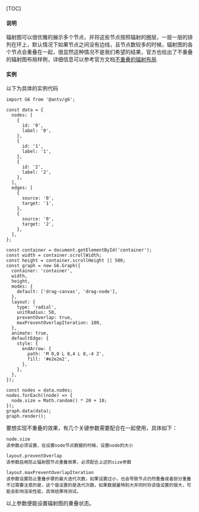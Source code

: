 [TOC]

#### 说明

辐射图可以很优雅的展示多个节点，并将这些节点按照辐射的圈层，一层一层的排列在环上，默认情况下如果节点之间没有边线，且节点数较多的时候，辐射图的各个节点会重叠在一起，很显然这种情况不是我们希望的结果，官方也给出了不重叠的辐射图布局样例，详细信息可以参考官方文档[不重叠的辐射布局](https://g6.antv.vision/zh/examples/net/radialLayout "不重叠的辐射布局")

#### 实例

以下为具体的实例代码
```JavaScripts
import G6 from '@antv/g6';

const data = {
  nodes: [
    {
      id: '0',
      label: '0',
    },
    {
      id: '1',
      label: '1',
    },
    {
      id: '2',
      label: '2',
    },
  ],
  edges: [
    {
      source: '0',
      target: '1',
    },
    {
      source: '0',
      target: '2',
    },
  ],
};

const container = document.getElementById('container');
const width = container.scrollWidth;
const height = container.scrollHeight || 500;
const graph = new G6.Graph({
  container: 'container',
  width,
  height,
  modes: {
    default: ['drag-canvas', 'drag-node'],
  },
  layout: {
    type: 'radial',
    unitRadius: 50,
    preventOverlap: true,
    maxPreventOverlapIteration: 100,
  },
  animate: true,
  defaultEdge: {
    style: {
      endArrow: {
        path: 'M 0,0 L 8,4 L 8,-4 Z',
        fill: '#e2e2e2',
      },
    },
  },
});

const nodes = data.nodes;
nodes.forEach((node) => {
  node.size = Math.random() * 20 + 10;
});
graph.data(data);
graph.render();
```

要想实现不重叠的效果，有几个关键参数需要配合在一起使用，具体如下：
```Shell
node.size
该参数必须设置，在设置node节点数据的时候，设置node的大小

layout.preventOverlap
该参数启用防止辐射图节点重叠效果，必须配合上述的size参数

layout.maxPreventOverlapIteration
该参数设置防止重叠步骤的最大迭代次数，如果设置过小，也会导致节点仍然重叠或者部分重叠
不过需要注意的是，这个值设置的是迭代次数，如果数据量特别大并同时将该值设置的很大，可能会影响渲染性能，具体结果待测试。
```

以上参数便能设置辐射图的重叠状态。